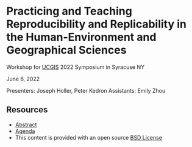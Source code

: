 # Practicing and Teaching Reproducibility and Replicability in the Human-Environment and Geographical Sciences

Workshop for [UCGIS](https://www.ucgis.org/) 2022 Symposium in Syracuse NY

June 6, 2022

Presenters: Joseph Holler, Peter Kedron
Assistants: Emily Zhou

## Resources

- [Abstract](Abstract.md)
- [Agenda](Agenda.md)
- This content is provided with an open source [BSD License](LICENSE)
